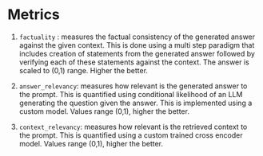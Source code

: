 # Metrics

1. `factuality` : measures the factual consistency of the generated answer against the given context. This is done using a multi step paradigm that includes creation of statements from the generated answer followed by verifying each of these statements against the context. The answer is scaled to (0,1) range. Higher the better.

2. `answer_relevancy`: measures how relevant is the generated answer to the prompt. This is quantified using conditional likelihood of an LLM generating the question given the answer. This is implemented using a custom model. Values range (0,1), higher the better.

3. `context_relevancy`: measures how relevant is the retrieved context to the prompt. This is quantified using a custom trained cross encoder model. Values range (0,1), higher the better.